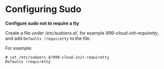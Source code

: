 # Configuring Sudo

**Configure sudo not to require a tty**

Create a file under */etc/sudoers.d/*, for example *999-cloud-init-requiretty*, and add `Defaults !requiretty` to the file.

For example:

```
# cat /etc/sudoers.d/999-cloud-init-requiretty
Defaults !requiretty
```

